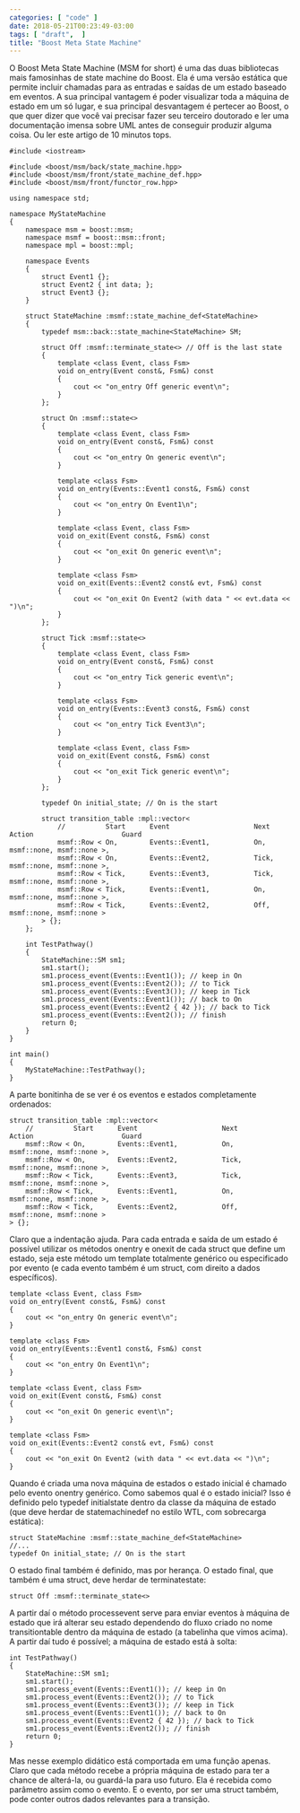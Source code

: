 ```yaml
---
categories: [ "code" ]
date: 2018-05-21T00:23:49-03:00
tags: [ "draft",  ]
title: "Boost Meta State Machine"
---
```

O Boost Meta State Machine (MSM for short) é uma das duas bibliotecas mais famosinhas de state machine do Boost. Ela é uma versão estática que permite incluir chamadas para as entradas e saídas de um estado baseado em eventos. A sua principal vantagem é poder visualizar toda a máquina de estado em um só lugar, e sua principal desvantagem é pertecer ao Boost, o que quer dizer que você vai precisar fazer seu terceiro doutorado e ler uma documentação imensa sobre UML antes de conseguir produzir alguma coisa. Ou ler este artigo de 10 minutos tops.

    #include <iostream>
    
    #include <boost/msm/back/state_machine.hpp>
    #include <boost/msm/front/state_machine_def.hpp>
    #include <boost/msm/front/functor_row.hpp>
    
    using namespace std;
    
    namespace MyStateMachine
    {
        namespace msm = boost::msm;
        namespace msmf = boost::msm::front;
        namespace mpl = boost::mpl;
    
        namespace Events
        {
            struct Event1 {};
            struct Event2 { int data; };
            struct Event3 {};
        }
    
        struct StateMachine :msmf::state_machine_def<StateMachine>
        {
            typedef msm::back::state_machine<StateMachine> SM;
    
            struct Off :msmf::terminate_state<> // Off is the last state
            {
                template <class Event, class Fsm>
                void on_entry(Event const&, Fsm&) const
                {
                    cout << "on_entry Off generic event\n";
                }
            }; 
    
            struct On :msmf::state<>
            {
                template <class Event, class Fsm>
                void on_entry(Event const&, Fsm&) const
                {
                    cout << "on_entry On generic event\n";
                }
    
                template <class Fsm>
                void on_entry(Events::Event1 const&, Fsm&) const
                {
                    cout << "on_entry On Event1\n";
                }
    
                template <class Event, class Fsm>
                void on_exit(Event const&, Fsm&) const
                {
                    cout << "on_exit On generic event\n";
                }
    
                template <class Fsm>
                void on_exit(Events::Event2 const& evt, Fsm&) const
                {
                    cout << "on_exit On Event2 (with data " << evt.data << ")\n";
                }
            };
    
            struct Tick :msmf::state<>
            {
                template <class Event, class Fsm>
                void on_entry(Event const&, Fsm&) const
                {
                    cout << "on_entry Tick generic event\n";
                }
    
                template <class Fsm>
                void on_entry(Events::Event3 const&, Fsm&) const
                {
                    cout << "on_entry Tick Event3\n";
                }
    
                template <class Event, class Fsm>
                void on_exit(Event const&, Fsm&) const
                {
                    cout << "on_exit Tick generic event\n";
                }
            };
    
            typedef On initial_state; // On is the start
    
            struct transition_table :mpl::vector<
                //          Start      Event                     Next               Action                      Guard
                msmf::Row < On,        Events::Event1,           On,                msmf::none, msmf::none >,
                msmf::Row < On,        Events::Event2,           Tick,              msmf::none, msmf::none >,
                msmf::Row < Tick,      Events::Event3,           Tick,              msmf::none, msmf::none >,
                msmf::Row < Tick,      Events::Event1,           On,                msmf::none, msmf::none >,
                msmf::Row < Tick,      Events::Event2,           Off,               msmf::none, msmf::none >
            > {};
        };
    
        int TestPathway()
        {
            StateMachine::SM sm1;
            sm1.start();
            sm1.process_event(Events::Event1()); // keep in On
            sm1.process_event(Events::Event2()); // to Tick
            sm1.process_event(Events::Event3()); // keep in Tick
            sm1.process_event(Events::Event1()); // back to On
            sm1.process_event(Events::Event2 { 42 }); // back to Tick
            sm1.process_event(Events::Event2()); // finish
            return 0;
        }
    }
    
    int main()
    {
        MyStateMachine::TestPathway();
    }

A parte bonitinha de se ver é os eventos e estados completamente ordenados:

    struct transition_table :mpl::vector<
        //          Start      Event                     Next               Action                      Guard
        msmf::Row < On,        Events::Event1,           On,                msmf::none, msmf::none >,
        msmf::Row < On,        Events::Event2,           Tick,              msmf::none, msmf::none >,
        msmf::Row < Tick,      Events::Event3,           Tick,              msmf::none, msmf::none >,
        msmf::Row < Tick,      Events::Event1,           On,                msmf::none, msmf::none >,
        msmf::Row < Tick,      Events::Event2,           Off,               msmf::none, msmf::none >
    > {};

Claro que a indentação ajuda. Para cada entrada e saída de um estado é possível utilizar os métodos onentry e onexit de cada struct que define um estado, seja este método um template totalmente genérico ou especificado por evento (e cada evento também é um struct, com direito a dados específicos).

    template <class Event, class Fsm>
    void on_entry(Event const&, Fsm&) const
    {
        cout << "on_entry On generic event\n";
    }
    
    template <class Fsm>
    void on_entry(Events::Event1 const&, Fsm&) const
    {
        cout << "on_entry On Event1\n";
    }
    
    template <class Event, class Fsm>
    void on_exit(Event const&, Fsm&) const
    {
        cout << "on_exit On generic event\n";
    }
    
    template <class Fsm>
    void on_exit(Events::Event2 const& evt, Fsm&) const
    {
        cout << "on_exit On Event2 (with data " << evt.data << ")\n";
    }

Quando é criada uma nova máquina de estados o estado inicial é chamado pelo evento onentry genérico. Como sabemos qual é o estado inicial? Isso é definido pelo typedef initialstate dentro da classe da máquina de estado (que deve herdar de statemachinedef no estilo WTL, com sobrecarga estática):

    struct StateMachine :msmf::state_machine_def<StateMachine>
    //...
    typedef On initial_state; // On is the start

O estado final também é definido, mas por herança. O estado final, que também é uma struct, deve herdar de terminatestate:

    struct Off :msmf::terminate_state<>

A partir daí o método processevent serve para enviar eventos à máquina de estado que irá alterar seu estado dependendo do fluxo criado no nome transitiontable dentro da máquina de estado (a tabelinha que vimos acima). A partir daí tudo é possível; a máquina de estado está à solta:

    int TestPathway()
    {
        StateMachine::SM sm1;
        sm1.start();
        sm1.process_event(Events::Event1()); // keep in On
        sm1.process_event(Events::Event2()); // to Tick
        sm1.process_event(Events::Event3()); // keep in Tick
        sm1.process_event(Events::Event1()); // back to On
        sm1.process_event(Events::Event2 { 42 }); // back to Tick
        sm1.process_event(Events::Event2()); // finish
        return 0;
    }

Mas nesse exemplo didático está comportada em uma função apenas. Claro que cada método recebe a própria máquina de estado para ter a chance de alterá-la, ou guardá-la para uso futuro. Ela é recebida como parâmetro assim como o evento. E o evento, por ser uma struct também, pode conter outros dados relevantes para a transição.
